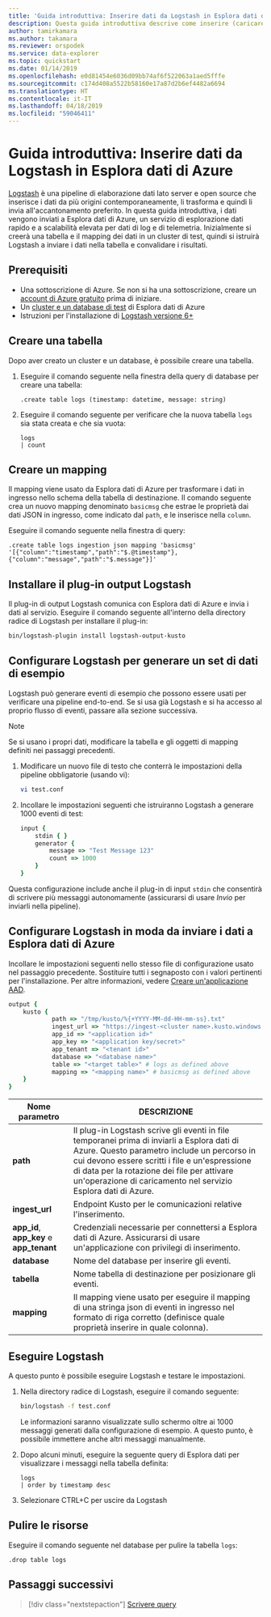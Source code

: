 ```yaml
---
title: 'Guida introduttiva: Inserire dati da Logstash in Esplora dati di Azure'
description: Questa guida introduttiva descrive come inserire (caricare) i dati in Esplora dati di Azure da Logstash
author: tamirkamara
ms.author: takamara
ms.reviewer: orspodek
ms.service: data-explorer
ms.topic: quickstart
ms.date: 01/14/2019
ms.openlocfilehash: e0d81454e6036d09bb74af6f522063a1aed5fffe
ms.sourcegitcommit: c174d408a5522b58160e17a87d2b6ef4482a6694
ms.translationtype: HT
ms.contentlocale: it-IT
ms.lasthandoff: 04/18/2019
ms.locfileid: "59046411"
---
```

# <a name="quickstart-ingest-data-from-logstash-to-azure-data-explorer"></a>Guida introduttiva: Inserire dati da Logstash in Esplora dati di Azure

[Logstash](https://www.elastic.co/products/logstash) è una pipeline di elaborazione dati lato server e open source che inserisce i dati da più origini contemporaneamente, li trasforma e quindi li invia all'accantonamento preferito. In questa guida introduttiva, i dati vengono inviati a Esplora dati di Azure, un servizio di esplorazione dati rapido e a scalabilità elevata per dati di log e di telemetria. Inizialmente si creerà una tabella e il mapping dei dati in un cluster di test, quindi si istruirà Logstash a inviare i dati nella tabella e convalidare i risultati.

## <a name="prerequisites"></a>Prerequisiti

* Una sottoscrizione di Azure. Se non si ha una sottoscrizione, creare un [account di Azure gratuito](https://azure.microsoft.com/free/) prima di iniziare.
* Un [cluster e un database di test](create-cluster-database-portal.md) di Esplora dati di Azure
* Istruzioni per l'installazione di [Logstash versione 6+](https://www.elastic.co/guide/en/logstash/current/installing-logstash.html)

## <a name="create-a-table"></a>Creare una tabella

Dopo aver creato un cluster e un database, è possibile creare una tabella.

1. Eseguire il comando seguente nella finestra della query di database per creare una tabella:

    ```Kusto
    .create table logs (timestamp: datetime, message: string)
    ```

1. Eseguire il comando seguente per verificare che la nuova tabella `logs` sia stata creata e che sia vuota:
    ```Kusto
    logs
    | count
    ```

## <a name="create-a-mapping"></a>Creare un mapping

Il mapping viene usato da Esplora dati di Azure per trasformare i dati in ingresso nello schema della tabella di destinazione. Il comando seguente crea un nuovo mapping denominato `basicmsg` che estrae le proprietà dai dati JSON in ingresso, come indicato dal `path`, e le inserisce nella `column`.

Eseguire il comando seguente nella finestra di query:

```Kusto
.create table logs ingestion json mapping 'basicmsg' '[{"column":"timestamp","path":"$.@timestamp"},{"column":"message","path":"$.message"}]'
```

## <a name="install-the-logstash-output-plugin"></a>Installare il plug-in output Logstash

Il plug-in di output Logstash comunica con Esplora dati di Azure e invia i dati al servizio.
Eseguire il comando seguente all'interno della directory radice di Logstash per installare il plug-in:

```sh
bin/logstash-plugin install logstash-output-kusto
```

## <a name="configure-logstash-to-generate-a-sample-dataset"></a>Configurare Logstash per generare un set di dati di esempio

Logstash può generare eventi di esempio che possono essere usati per verificare una pipeline end-to-end.
Se si usa già Logstash e si ha accesso al proprio flusso di eventi, passare alla sezione successiva. 

> [!NOTE]
> Se si usano i propri dati, modificare la tabella e gli oggetti di mapping definiti nei passaggi precedenti.

1. Modificare un nuovo file di testo che conterrà le impostazioni della pipeline obbligatorie (usando vi):

    ```sh
    vi test.conf
    ```

1. Incollare le impostazioni seguenti che istruiranno Logstash a generare 1000 eventi di test:

    ```ruby
    input {
        stdin { }
        generator {
            message => "Test Message 123"
            count => 1000
        }
    }
    ```

Questa configurazione include anche il plug-in di input `stdin` che consentirà di scrivere più messaggi autonomamente (assicurarsi di usare *Invio* per inviarli nella pipeline).

## <a name="configure-logstash-to-send-data-to-azure-data-explorer"></a>Configurare Logstash in moda da inviare i dati a Esplora dati di Azure

Incollare le impostazioni seguenti nello stesso file di configurazione usato nel passaggio precedente. Sostituire tutti i segnaposto con i valori pertinenti per l'installazione. Per altre informazioni, vedere [Creare un'applicazione AAD](/azure/kusto/management/access-control/how-to-provision-aad-app). 

```ruby
output {
    kusto {
            path => "/tmp/kusto/%{+YYYY-MM-dd-HH-mm-ss}.txt"
            ingest_url => "https://ingest-<cluster name>.kusto.windows.net/"
            app_id => "<application id>"
            app_key => "<application key/secret>"
            app_tenant => "<tenant id>"
            database => "<database name>"
            table => "<target table>" # logs as defined above
            mapping => "<mapping name>" # basicmsg as defined above
    }
}
```

| Nome parametro | DESCRIZIONE |
| --- | --- |
| **path** | Il plug-in Logstash scrive gli eventi in file temporanei prima di inviarli a Esplora dati di Azure. Questo parametro include un percorso in cui devono essere scritti i file e un'espressione di data per la rotazione dei file per attivare un'operazione di caricamento nel servizio Esplora dati di Azure.|
| **ingest_url** | Endpoint Kusto per le comunicazioni relative l'inserimento.|
| **app_id**,  **app_key** e **app_tenant**| Credenziali necessarie per connettersi a Esplora dati di Azure. Assicurarsi di usare un'applicazione con privilegi di inserimento. |
| **database**| Nome del database per inserire gli eventi. |
| **tabella** | Nome tabella di destinazione per posizionare gli eventi. |
| **mapping** | Il mapping viene usato per eseguire il mapping di una stringa json di eventi in ingresso nel formato di riga corretto (definisce quale proprietà inserire in quale colonna). |

## <a name="run-logstash"></a>Eseguire Logstash

A questo punto è possibile eseguire Logstash e testare le impostazioni.

1. Nella directory radice di Logstash, eseguire il comando seguente:

    ```sh
    bin/logstash -f test.conf
    ```

    Le informazioni saranno visualizzate sullo schermo oltre ai 1000 messaggi generati dalla configurazione di esempio. A questo punto, è possibile immettere anche altri messaggi manualmente.

1. Dopo alcuni minuti, eseguire la seguente query di Esplora dati per visualizzare i messaggi nella tabella definita:

    ```Kusto
    logs
    | order by timestamp desc
    ```

1. Selezionare CTRL+C per uscire da Logstash

## <a name="clean-up-resources"></a>Pulire le risorse

Eseguire il comando seguente nel database per pulire la tabella `logs`:

```Kusto
.drop table logs
```

## <a name="next-steps"></a>Passaggi successivi

> [!div class="nextstepaction"]
> [Scrivere query](write-queries.md)
